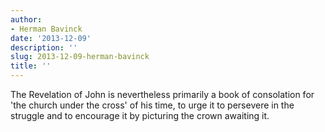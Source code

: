 ```yaml
---
author:
- Herman Bavinck
date: '2013-12-09'
description: ''
slug: 2013-12-09-herman-bavinck
title: ''
---
```

The Revelation of John is nevertheless primarily a book of consolation for 'the church under the cross' of his time, to urge it to persevere in the struggle and to encourage it by picturing the crown awaiting it.



